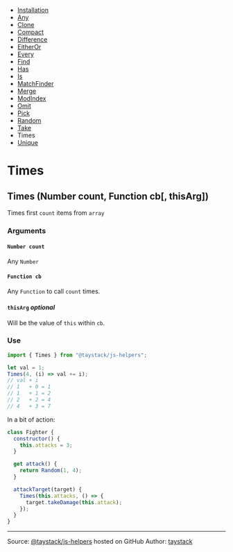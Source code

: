 - [Installation](./#installation)
- [Any](./Any.md#any)
- [Clone](./Clone.md#clone)
- [Compact](./Compact.md#compact)
- [Difference](./Difference.md#difference)
- [EitherOr](./EitherOr.md#eitheror)
- [Every](./Every.md#every)
- [Find](./Find.md#find)
- [Has](./Has.md#has)
- [Is](./Is.md#is)
- [MatchFinder](./MatchFinder.md#matchfinder)
- [Merge](./Merge.md#merge)
- [ModIndex](./ModIndex.md#modindex)
- [Omit](./Omit.md#omit)
- [Pick](./Pick.md#pick)
- [Random](./Random.md#random)
- [Take](./Take.md#take)
- Times
- [Unique](./Unique.md#unique)

# Times

## Times (Number count, Function cb[, thisArg])

Times first `count` items from `array`

### Arguments

#### `Number count`

Any `Number`

#### `Function cb`

Any `Function` to call `count` times.

#### `thisArg` _optional_

Will be the value of `this` within `cb`.

### Use

```javascript
import { Times } from "@taystack/js-helpers";

let val = 1;
Times(4, (i) => val += i);
// val + i
// 1   + 0 = 1
// 1   + 1 = 2
// 2   + 2 = 4
// 4   + 3 = 7
```

In a bit of action:

```javascript
class Fighter {
  constructor() {
    this.attacks = 3;
  }

  get attack() {
    return Random(1, 4);
  }

  attackTarget(target) {
    Times(this.attacks, () => {
      target.takeDamage(this.attack);
    });
  }
}
```

---
Source: [@taystack/js-helpers](https://github.com/taystack/js-helpers) hosted on GitHub
Author: [taystack](https://github.com/taystack)
